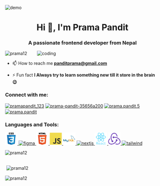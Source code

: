 ![demo](https://banner.godori.dev)

<h1 align="center">Hi 👋, I'm Prama Pandit</h1>
<h3 align="center">A passionate frontend developer from Nepal</h3>


<img align="right" alt="coding" width="400" src="https://c.tenor.com/S59bPkT0pqcAAAAC/programming.gif" >

<p align="left"> <img src="https://komarev.com/ghpvc/?username=prama12&label=Profile%20views&color=0e75b6&style=flat" alt="prama12" /> </p>

- 📫 How to reach me **panditprama@gmail.com**

- ⚡ Fun fact **I Always try to learn something new till it store in the brain 😉**

<h3 align="left">Connect with me:</h3>
<p align="left">
<a href="https://twitter.com/pramapandit_123" target="blank"><img align="center" src="https://raw.githubusercontent.com/rahuldkjain/github-profile-readme-generator/master/src/images/icons/Social/twitter.svg" alt="pramapandit_123" height="30" width="40" /></a>
<a href="https://linkedin.com/in/prama-pandit-35656a200" target="blank"><img align="center" src="https://raw.githubusercontent.com/rahuldkjain/github-profile-readme-generator/master/src/images/icons/Social/linked-in-alt.svg" alt="prama-pandit-35656a200" height="30" width="40" /></a>
<a href="https://fb.com/prama.pandit.5" target="blank"><img align="center" src="https://raw.githubusercontent.com/rahuldkjain/github-profile-readme-generator/master/src/images/icons/Social/facebook.svg" alt="prama.pandit.5" height="30" width="40" /></a>
<a href="https://instagram.com/prama.pandit" target="blank"><img align="center" src="https://raw.githubusercontent.com/rahuldkjain/github-profile-readme-generator/master/src/images/icons/Social/instagram.svg" alt="prama.pandit" height="30" width="40" /></a>
</p>

<h3 align="left">Languages and Tools:</h3>
<p align="left"> <a href="https://www.w3schools.com/css/" target="_blank" rel="noreferrer"> <img src="https://raw.githubusercontent.com/devicons/devicon/master/icons/css3/css3-original-wordmark.svg" alt="css3" width="40" height="40"/> </a> <a href="https://www.figma.com/" target="_blank" rel="noreferrer"> <img src="https://www.vectorlogo.zone/logos/figma/figma-icon.svg" alt="figma" width="40" height="40"/> </a> <a href="https://www.w3.org/html/" target="_blank" rel="noreferrer"> <img src="https://raw.githubusercontent.com/devicons/devicon/master/icons/html5/html5-original-wordmark.svg" alt="html5" width="40" height="40"/> </a> <a href="https://developer.mozilla.org/en-US/docs/Web/JavaScript" target="_blank" rel="noreferrer"> <img src="https://raw.githubusercontent.com/devicons/devicon/master/icons/javascript/javascript-original.svg" alt="javascript" width="40" height="40"/> </a> <a href="https://www.mysql.com/" target="_blank" rel="noreferrer"> <img src="https://raw.githubusercontent.com/devicons/devicon/master/icons/mysql/mysql-original-wordmark.svg" alt="mysql" width="40" height="40"/> </a> <a href="https://nextjs.org/" target="_blank" rel="noreferrer"> <img src="https://cdn.worldvectorlogo.com/logos/nextjs-2.svg" alt="nextjs" width="40" height="40"/> </a> <a href="https://reactjs.org/" target="_blank" rel="noreferrer"> <img src="https://raw.githubusercontent.com/devicons/devicon/master/icons/react/react-original-wordmark.svg" alt="react" width="40" height="40"/> </a> <a href="https://redux.js.org" target="_blank" rel="noreferrer"> <img src="https://raw.githubusercontent.com/devicons/devicon/master/icons/redux/redux-original.svg" alt="redux" width="40" height="40"/> </a> <a href="https://tailwindcss.com/" target="_blank" rel="noreferrer"> <img src="https://www.vectorlogo.zone/logos/tailwindcss/tailwindcss-icon.svg" alt="tailwind" width="40" height="40"/> </a> </p>

<p><img align="left" src="https://github-readme-stats.vercel.app/api/top-langs?username=prama12&show_icons=true&locale=en&layout=compact" alt="prama12" /></p>

<br/><br/>

<p>&nbsp;<img align="center" src="https://github-readme-stats.vercel.app/api?username=prama12&show_icons=true&locale=en" alt="prama12" /></p> 

<p><img align="center" src="https://github-readme-streak-stats.herokuapp.com/?user=prama12&" alt="prama12" /></p>
